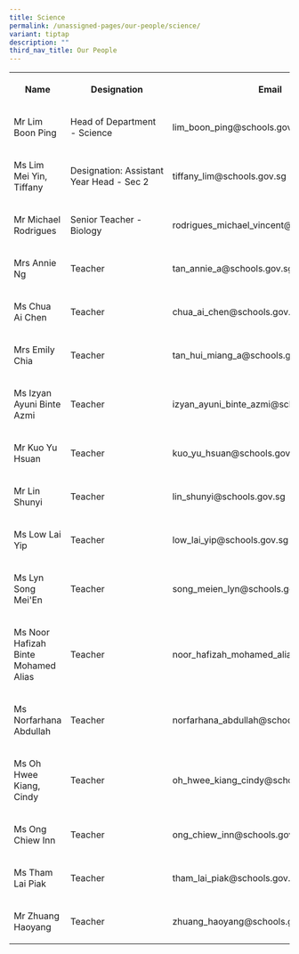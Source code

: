```yaml
---
title: Science
permalink: /unassigned-pages/our-people/science/
variant: tiptap
description: ""
third_nav_title: Our People
---
```

<p></p><table><tbody><tr><th rowspan="1" colspan="1"><p>Name</p></th><th rowspan="1" colspan="1"><p>Designation</p></th><th rowspan="1" colspan="1"><p>Email</p></th></tr><tr><td rowspan="1" colspan="1"><p>Mr Lim Boon Ping</p></td><td rowspan="1" colspan="1"><p>Head of Department - Science</p></td><td rowspan="1" colspan="1"><p>lim_boon_ping@schools.gov.sg</p></td></tr><tr><td rowspan="1" colspan="1"><p>Ms Lim Mei Yin, Tiffany</p></td><td rowspan="1" colspan="1"><p>Designation:&nbsp;Assistant Year Head - Sec 2</p></td><td rowspan="1" colspan="1"><p>tiffany_lim@schools.gov.sg</p></td></tr><tr><td rowspan="1" colspan="1"><p>Mr Michael Rodrigues</p></td><td rowspan="1" colspan="1"><p>Senior Teacher - Biology</p></td><td rowspan="1" colspan="1"><p>rodrigues_michael_vincent@schools.gov.sg</p></td></tr><tr><td rowspan="1" colspan="1"><p>Mrs Annie Ng</p></td><td rowspan="1" colspan="1"><p>Teacher</p></td><td rowspan="1" colspan="1"><p>tan_annie_a@schools.gov.sg</p></td></tr><tr><td rowspan="1" colspan="1"><p>Ms Chua Ai Chen</p></td><td rowspan="1" colspan="1"><p>Teacher</p></td><td rowspan="1" colspan="1"><p>chua_ai_chen@schools.gov.sg</p></td></tr><tr><td rowspan="1" colspan="1"><p>Mrs Emily Chia</p></td><td rowspan="1" colspan="1"><p>Teacher</p></td><td rowspan="1" colspan="1"><p>tan_hui_miang_a@schools.gov.sg</p></td></tr><tr><td rowspan="1" colspan="1"><p>Ms Izyan Ayuni Binte Azmi</p></td><td rowspan="1" colspan="1"><p>Teacher</p></td><td rowspan="1" colspan="1"><p>izyan_ayuni_binte_azmi@schools.gov.sg</p></td></tr><tr><td rowspan="1" colspan="1"><p>Mr Kuo Yu Hsuan</p></td><td rowspan="1" colspan="1"><p>Teacher</p></td><td rowspan="1" colspan="1"><p>kuo_yu_hsuan@schools.gov.sg</p></td></tr><tr><td rowspan="1" colspan="1"><p>Mr Lin Shunyi</p></td><td rowspan="1" colspan="1"><p>Teacher</p></td><td rowspan="1" colspan="1"><p>lin_shunyi@schools.gov.sg</p></td></tr><tr><td rowspan="1" colspan="1"><p>Ms Low Lai Yip</p></td><td rowspan="1" colspan="1"><p>Teacher</p></td><td rowspan="1" colspan="1"><p>low_lai_yip@schools.gov.sg</p></td></tr><tr><td rowspan="1" colspan="1"><p>Ms Lyn Song Mei'En</p></td><td rowspan="1" colspan="1"><p>Teacher</p></td><td rowspan="1" colspan="1"><p>song_meien_lyn@schools.gov.sg</p></td></tr><tr><td rowspan="1" colspan="1"><p>Ms Noor Hafizah Binte Mohamed Alias</p></td><td rowspan="1" colspan="1"><p>Teacher</p></td><td rowspan="1" colspan="1"><p>noor_hafizah_mohamed_alias@schools.gov.sg</p></td></tr><tr><td rowspan="1" colspan="1"><p>Ms Norfarhana Abdullah</p></td><td rowspan="1" colspan="1"><p>Teacher</p></td><td rowspan="1" colspan="1"><p>norfarhana_abdullah@schools.gov.sg</p></td></tr><tr><td rowspan="1" colspan="1"><p>Ms Oh Hwee Kiang, Cindy</p></td><td rowspan="1" colspan="1"><p>Teacher</p></td><td rowspan="1" colspan="1"><p>oh_hwee_kiang_cindy@schools.gov.sg</p></td></tr><tr><td rowspan="1" colspan="1"><p>Ms Ong Chiew Inn</p></td><td rowspan="1" colspan="1"><p>Teacher</p></td><td rowspan="1" colspan="1"><p>ong_chiew_inn@schools.gov.sg</p></td></tr><tr><td rowspan="1" colspan="1"><p>Ms Tham Lai Piak</p></td><td rowspan="1" colspan="1"><p>Teacher</p></td><td rowspan="1" colspan="1"><p>tham_lai_piak@schools.gov.sg</p></td></tr><tr><td rowspan="1" colspan="1"><p>Mr Zhuang Haoyang</p></td><td rowspan="1" colspan="1"><p>Teacher</p></td><td rowspan="1" colspan="1"><p>zhuang_haoyang@schools.gov.sg</p></td></tr></tbody></table><p></p>